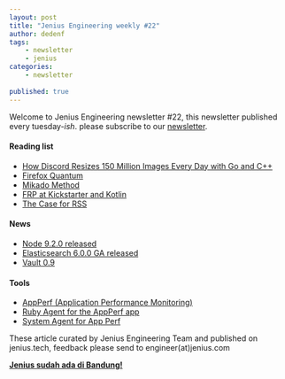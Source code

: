 ```yaml
---
layout: post
title: "Jenius Engineering weekly #22"
author: dedenf
tags:
    - newsletter
    - jenius
categories:
    - newsletter
    
published: true
---
```


Welcome to Jenius Engineering newsletter #22, this newsletter published every tuesday-*ish*. please subscribe to our [newsletter](http://jenius.tech/newsletter).

#### Reading list
- [How Discord Resizes 150 Million Images Every Day with Go and C++](https://blog.discordapp.com/how-discord-resizes-150-million-images-every-day-with-go-and-c-c9e98731c65d)
- [Firefox Quantum](https://blog.mozilla.org/blog/2017/11/14/introducing-firefox-quantum/)
- [Mikado Method](http://www.methodsandtools.com/archive/mikado.php)
- [FRP at Kickstarter and Kotlin](https://kickstarter.engineering/mvvm-and-kotlin-617ed4dbea7)
- [The Case for RSS](https://www.macsparky.com/blog/2017/11/the-case-for-rss)

#### News
- [Node 9.2.0 released](https://nodejs.org/en/blog/release/v9.2.0/)
- [Elasticsearch 6.0.0 GA released](https://www.elastic.co/blog/elasticsearch-6-0-0-released)
- [Vault 0.9](https://www.hashicorp.com/blog/vault-0-9)

#### Tools
- [AppPerf (Application Performance Monitoring)](https://github.com/randy-girard/app_perf)
- [Ruby Agent for the AppPerf app](https://github.com/randy-girard/app_perf_rpm)
- [System Agent for App Perf](https://github.com/randy-girard/app_perf_agent)

These article curated by Jenius Engineering Team and published on jenius.tech, feedback please send to engineer(at)jenius.com 

**[Jenius sudah ada di Bandung!](https://www.jenius.com/sampurasun-bandung-kini-jenius-hadir-di-kotamu/)**
